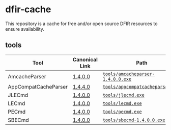 # dfir-cache

This repository is a cache for free and/or open source DFIR resources to ensure availability.

## tools

| Tool                 | Canonical Link                                                                           | Path |
| -------------------- | ---------------------------------------------------------------------------------------- | ---- |
| AmcacheParser        | [1.4.0.0](https://f001.backblazeb2.com/file/EricZimmermanTools/AmcacheParser.zip)        | [`tools/amcacheparser-1.4.0.0.exe`](tools/amcacheparser-1.4.0.0.exe) |
| AppCompatCacheParser | [1.4.4.0](https://f001.backblazeb2.com/file/EricZimmermanTools/AppCompatCacheParser.zip) | [`tools/appcompatcacheparser.exe`](tools/appcompatcacheparser-1.4.4.0.exe) |
| JLECmd               | [1.4.0.0](https://f001.backblazeb2.com/file/EricZimmermanTools/JLECmd.zip)               | [`tools/jlecmd.exe`](tools/jlecmd-1.4.0.0.exe) |
| LECmd                | [1.4.0.0](https://f001.backblazeb2.com/file/EricZimmermanTools/LECmd.zip)                | [`tools/lecmd.exe`](tools/lecmd-1.4.0.0.exe) |
| PECmd                | [1.4.0.0](https://f001.backblazeb2.com/file/EricZimmermanTools/PECmd.zip)                | [`tools/pecmd.exe`](tools/pecmd-1.4.0.0.exe) |
| SBECmd               | [1.4.0.0](https://f001.backblazeb2.com/file/EricZimmermanTools/ShellBagsExplorer.zip)    | [`tools/sbecmd-1.4.0.0.exe`](tools/sbecmd-1.4.0.0.exe) |
